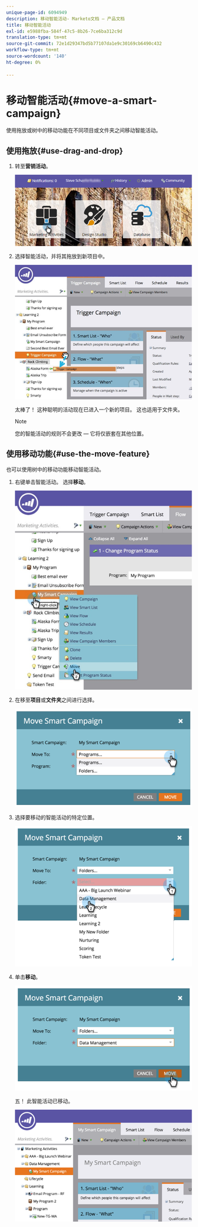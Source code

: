 ```yaml
---
unique-page-id: 6094949
description: 移动智能活动- Marketo文档 — 产品文档
title: 移动智能活动
exl-id: e5988fba-584f-47c5-8b26-7ce6ba312c9d
translation-type: tm+mt
source-git-commit: 72e1d29347bd5b77107da1e9c30169cb6490c432
workflow-type: tm+mt
source-wordcount: '140'
ht-degree: 0%

---
```


# 移动智能活动{#move-a-smart-campaign}

使用拖放或树中的移动功能在不同项目或文件夹之间移动智能活动。

## 使用拖放{#use-drag-and-drop}

1. 转至&#x200B;**营销活动**。

   ![](assets/login-marketing-activities-2.png)

1. 选择智能活动，并将其拖放到新项目中。

   ![](assets/rockclimbing-tabfix.jpg)

   太棒了！ 这种聪明的活动现在已进入一个新的项目。 这也适用于文件夹。

   >[!NOTE]
   >
   >您的智能活动的规则不会更改 — 它将仅嵌套在其他位置。

## 使用移动功能{#use-the-move-feature}

也可以使用树中的移动功能移动智能活动。

1. 右键单击智能活动。 选择&#x200B;**移动**。

   ![](assets/rockclimbing2.jpg)

1. 在移至&#x200B;**项目**&#x200B;或&#x200B;**文件夹**&#x200B;之间进行选择。

   ![](assets/image2015-2-25-13-3a34-3a20.png)

1. 选择要移动的智能活动的特定位置。

   ![](assets/image2015-2-25-13-3a36-3a4.png)

1. 单击&#x200B;**移动**。

   ![](assets/image2015-2-25-13-3a37-3a44.png)

   五！ 此智能活动已移动。

   ![](assets/image2015-2-25-13-39-51-copy-281-29.png)

